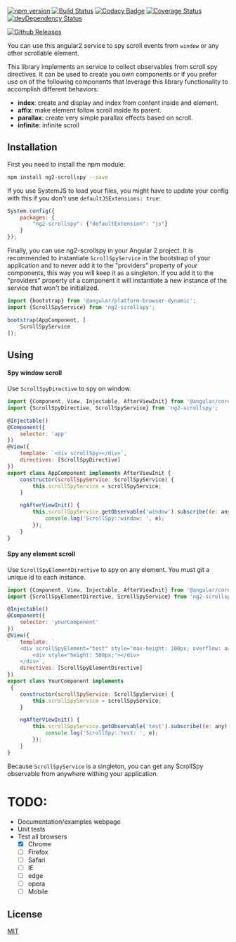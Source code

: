 [![npm version](https://img.shields.io/npm/v/ng2-scrollspy.svg?style=flat)](https://www.npmjs.com/package/ng2-scrollspy)
[![Build Status](https://img.shields.io/travis/JonnyBGod/ng2-scrollspy/master.svg?style=flat)](https://travis-ci.org/JonnyBGod/ng2-scrollspy)
[![Codacy Badge](https://api.codacy.com/project/badge/grade/bafd522f82da48fda8bb25bee689b32f)](https://www.codacy.com/app/JonnyBGod/ng2-scrollspy)
[![Coverage Status](https://coveralls.io/repos/JonnyBGod/ng2-scrollspy/badge.svg?branch=master&service=github)](https://coveralls.io/github/JonnyBGod/ng2-scrollspy?branch=master)
[![devDependency Status](https://david-dm.org/JonnyBGod/ng2-scrollspy/dev-status.svg)](https://david-dm.org/JonnyBGod/ng2-scrollspy#info=devDependencies)

[![Github Releases](https://img.shields.io/github/downloads/JonnyBGod/ng2-scrollspy/latest/total.svg)]()

You can use this angular2 service to spy scroll events from ```window``` or any other scrollable element.

This library implements an service to collect observables from scroll spy directives. It can be used to create you own components or if you prefer use on of the following components that leverage this library functionality to accomplish different behaviors:

* **index**: create and display and index from content inside and element.
* **affix**: make element follow scroll inside its parent.
* **parallax**: create very simple parallax effects based on scroll.
* **infinite**: infinite scroll

## Installation
First you need to install the npm module:
```sh
npm install ng2-scrollspy --save
```

If you use SystemJS to load your files, you might have to update your config with this if you don't use `defaultJSExtensions: true`:
```js
System.config({
	packages: {
		"ng2-scrollspy": {"defaultExtension": "js"}
	}
});
```

Finally, you can use ng2-scrollspy in your Angular 2 project.
It is recommended to instantiate `ScrollSpyService` in the bootstrap of your application and to never add it to the "providers" property of your components, this way you will keep it as a singleton.
If you add it to the "providers" property of a component it will instantiate a new instance of the service that won't be initialized.

```js
import {bootstrap} from '@angular/platform-browser-dynamic';
import {ScrollSpyService} from 'ng2-scrollspy';

bootstrap(AppComponent, [
	ScrollSpyService
]);
```

## Using

#### Spy window scroll

Use ```ScrollSpyDirective``` to spy on window.

```js
import {Component, View, Injectable, AfterViewInit} from '@angular/core';
import {ScrollSpyDirective, ScrollSpyService} from 'ng2-scrollspy';

@Injectable()
@Component({
	selector: 'app'
})
@View({
	template: `<div scrollSpy></div>`,
	directives: [ScrollSpyDirective]
})
export class AppComponent implements AfterViewInit {
	constructor(scrollSpyService: ScrollSpyService) {
		this.scrollSpyService = scrollSpyService;
	}

	ngAfterViewInit() {
		this.scrollSpyService.getObservable('window').subscribe((e: any) => {
			console.log('ScrollSpy::window: ', e);
		});
	}
}
```

#### Spy any element scroll

Use ```ScrollSpyElementDirective``` to spy on any element. You must git a unique id to each instance.

```js
import {Component, View, Injectable, AfterViewInit} from '@angular/core';
import {ScrollSpyElementDirective, ScrollSpyService} from 'ng2-scrollspy';

@Injectable()
@Component({
	selector: 'yourComponent'
})
@View({
	template: `
	<div scrollSpyElement="test" style="max-height: 100px; overflow: auto;">
		<div style="height: 500px;"></div>
	</div>`,
	directives: [ScrollSpyElementDirective]
})
export class YourComponent implements 
 {
	constructor(scrollSpyService: ScrollSpyService) {
		this.scrollSpyService = scrollSpyService;
	}

	ngAfterViewInit() {
		this.scrollSpyService.getObservable('test').subscribe((e: any) => {
			console.log('ScrollSpy::test: ', e);
		});
	}
}
```

Because ```ScrollSpyService``` is a singleton, you can get any ScrollSpy observable from anywhere withing your application.

# TODO:

* Documentation/examples webpage
* Unit tests
* Test all browsers
	- [x] Chrome
	- [ ] Firefox
	- [ ] Safari
	- [ ] IE
	- [ ] edge
	- [ ] opera
	- [ ] Mobile

## License

[MIT](LICENSE)
